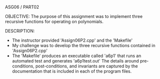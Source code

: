 ASG06 / PART02

OBJECTIVE: The purpose of this assignment was to implement three recursive functions for operating on polynomials.

DESCRIPTION:
- The instructor provided 'Assign06P2.cpp' and the 'Makefile'
- My challenge was to develop the three recursive functions contained in 'Assign06P2.cpp'
- The 'Makefile' produces an executable called 'a6p1' that runs an automated test and generates 'a6p1test.out'
The details around pre-conditions, post-conditions, and invariants are captured by the documentation that is included in each of the program files.

